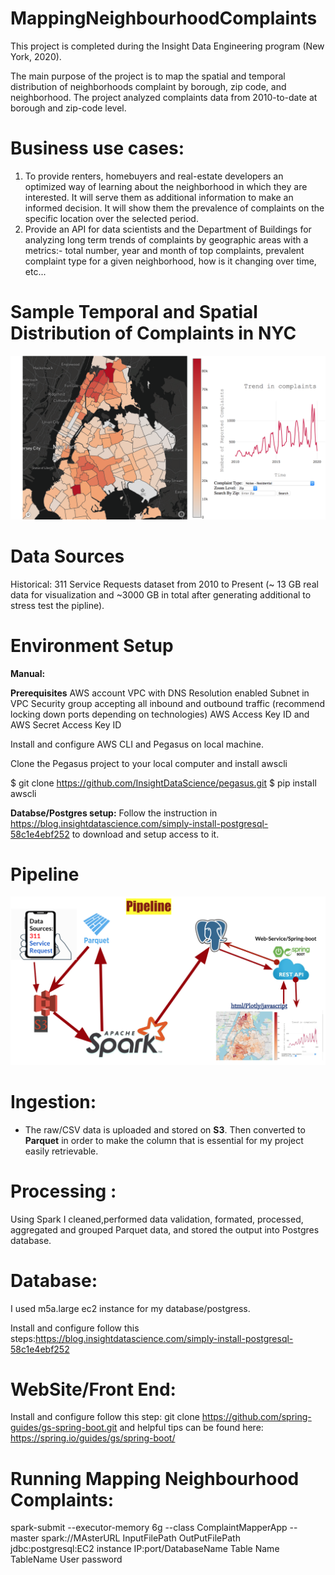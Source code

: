 # MappingNeighbourhoodComplaints
This project is completed during the Insight Data Engineering program (New York, 2020). 

The main purpose of the project is to map the spatial and temporal distribution of neighborhoods complaint by borough, zip code, and neighborhood. The project analyzed complaints data from 2010-to-date at borough and zip-code level.


# Business use cases:

1. To provide renters, homebuyers and real-estate developers an optimized way of learning about the neighborhood in which they are interested. It will serve them as additional information to make an informed decision. It will show them the prevalence of complaints on the specific location over the selected period. 
2. Provide an API for data scientists and the Department of Buildings for analyzing long term trends of complaints by geographic areas with a metrics:- total number, year and month of top complaints, prevalent complaint type for a given neighborhood, how is it changing over time, etc... 
# Sample Temporal and Spatial Distribution of Complaints in NYC
 ![Sample map and graph](Image/Sample_map.png) 

# Data Sources

Historical: 311 Service Requests dataset from 2010 to Present (~ 13 GB real data for visualization and ~3000 GB in total after generating additional to stress test the pipline). 

# Environment Setup

**Manual:**

**Prerequisites**
AWS account
VPC with DNS Resolution enabled
Subnet in VPC
Security group accepting all inbound and outbound traffic (recommend locking down ports depending on technologies)
AWS Access Key ID and AWS Secret Access Key ID

Install and configure AWS CLI  and Pegasus on local machine. 

Clone the Pegasus project to your local computer and install awscli

$ git clone https://github.com/InsightDataScience/pegasus.git
$ pip install awscli

**Databse/Postgres setup:**
Follow the instruction in  https://blog.insightdatascience.com/simply-install-postgresql-58c1e4ebf252 to download and setup access to it.


# Pipeline 
![Pipeline_Architecture](Image/Pipeline.png)






# Ingestion:


- The raw/CSV data is uploaded and stored on **S3**. Then converted to **Parquet** in order to make the column that is essential for my project easily retrievable. 

# Processing :
Using Spark I cleaned,performed data validation, formated, processed, aggregated and grouped Parquet data, and stored the output into Postgres database.




# Database:
I used m5a.large ec2 instance for my database/postgress. 

Install and configure follow this steps:https://blog.insightdatascience.com/simply-install-postgresql-58c1e4ebf252


# WebSite/Front End:

Install and configure follow this step: git clone https://github.com/spring-guides/gs-spring-boot.git and helpful tips can be found here: https://spring.io/guides/gs/spring-boot/

# Running Mapping Neighbourhood Complaints: 
spark-submit --executor-memory 6g  --class ComplaintMapperApp --master spark://MAsterURL InputFilePath OutPutFilePath jdbc:postgresql:EC2 instance IP:port/DatabaseName Table Name TableName User password








